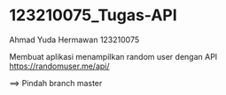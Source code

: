 # 123210075_Tugas-API
Ahmad Yuda Hermawan
123210075

Membuat aplikasi menampilkan random user dengan API 
https://randomuser.me/api/

==> Pindah branch master 
